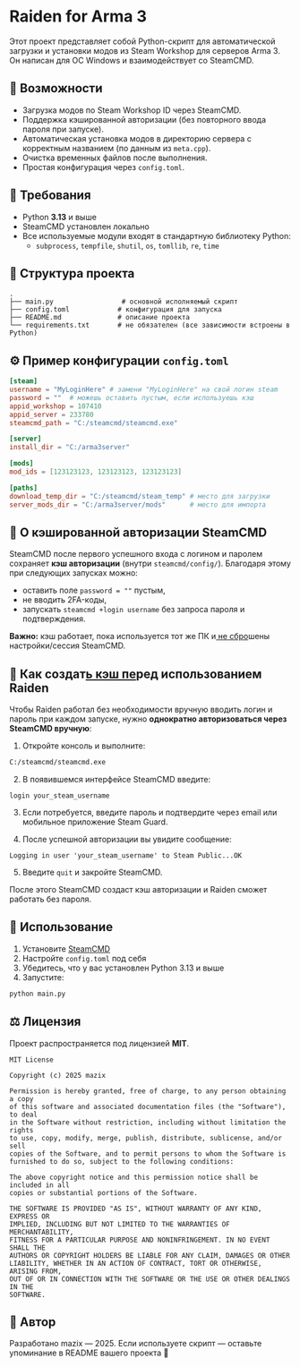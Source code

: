 # Raiden for Arma 3

Этот проект представляет собой Python-скрипт для автоматической загрузки и установки модов из Steam Workshop для серверов Arma 3. Он написан для ОС Windows и взаимодействует со SteamCMD. 

## 🚀 Возможности

- Загрузка модов по Steam Workshop ID через SteamCMD.
- Поддержка кэшированной авторизации (без повторного ввода пароля при запуске).
- Автоматическая установка модов в директорию сервера с корректным названием (по данным из `meta.cpp`).
- Очистка временных файлов после выполнения.
- Простая конфигурация через `config.toml`.

## 🧰 Требования

- Python **3.13** и выше
- SteamCMD установлен локально
- Все используемые модули входят в стандартную библиотеку Python:
  - `subprocess`, `tempfile`, `shutil`, `os`, `tomllib`, `re`, `time`

## 📁 Структура проекта

```
.
├── main.py                 # основной исполняемый скрипт
├── config.toml            # конфигурация для запуска
├── README.md              # описание проекта
└── requirements.txt       # не обязателен (все зависимости встроены в Python)
```

## ⚙️ Пример конфигурации `config.toml`

```toml
[steam]
username = "MyLoginHere" # замени "MyLoginHere" на свой логин steam 
password = ""  # можешь оставить пустым, если используешь кэш 
appid_workshop = 107410
appid_server = 233780
steamcmd_path = "C:/steamcmd/steamcmd.exe"

[server]
install_dir = "C:/arma3server"

[mods]
mod_ids = [123123123, 123123123, 123123123]

[paths]
download_temp_dir = "C:/steamcmd/steam_temp" # место для загрузки
server_mods_dir = "C:/arma3server/mods"      # место для импорта
```

## 🔐 О кэшированной авторизации SteamCMD

SteamCMD после первого успешного входа с логином и паролем сохраняет **кэш авторизации** (внутри `steamcmd/config/`). Благодаря этому при следующих запусках можно:

- оставить поле `password = ""` пустым,
- не вводить 2FA-коды,
- запускать `steamcmd +login username` без запроса пароля и подтверждения.

**Важно:** кэш работает, пока используется тот же ПК и[ не сбро](https://developer.valvesoftware.com/wiki/SteamCMD)шены настройки/сессия SteamCMD.

## 🧪 Как создат[ь кэш пе](https://developer.valvesoftware.com/wiki/SteamCMD)ред использованием Raiden

Чтобы Raiden работал без необходимости вручную вводить логин и пароль при каждом запуске, нужно **однократно авторизоваться через SteamCMD вручную**:

1. Откройте консоль и выполните:

```bash
C:/steamcmd/steamcmd.exe
```

2. В появившемся интерфейсе SteamCMD введите:

```
login your_steam_username
```

3. Если потребуется, введите пароль и подтвердите через email или мобильное приложение Steam Guard.

4. После успешной авторизации вы увидите сообщение:

```
Logging in user 'your_steam_username' to Steam Public...OK
```

5. Введите `quit` и закройте SteamCMD.

После этого SteamCMD создаст кэш авторизации и Raiden сможет работать без пароля.

## 🔧 Использование

1. Установите [SteamCMD](https://developer.valvesoftware.com/wiki/SteamCMD)
2. Настройте `config.toml` под себя
3. Убедитесь, что у вас установлен Python 3.13 и выше
4. Запустите:

```bash
python main.py
```

## ⚖️ Лицензия

Проект распространяется под лицензией **MIT**.

```
MIT License

Copyright (c) 2025 mazix

Permission is hereby granted, free of charge, to any person obtaining a copy
of this software and associated documentation files (the "Software"), to deal
in the Software without restriction, including without limitation the rights
to use, copy, modify, merge, publish, distribute, sublicense, and/or sell
copies of the Software, and to permit persons to whom the Software is
furnished to do so, subject to the following conditions:

The above copyright notice and this permission notice shall be included in all
copies or substantial portions of the Software.

THE SOFTWARE IS PROVIDED "AS IS", WITHOUT WARRANTY OF ANY KIND, EXPRESS OR
IMPLIED, INCLUDING BUT NOT LIMITED TO THE WARRANTIES OF MERCHANTABILITY,
FITNESS FOR A PARTICULAR PURPOSE AND NONINFRINGEMENT. IN NO EVENT SHALL THE
AUTHORS OR COPYRIGHT HOLDERS BE LIABLE FOR ANY CLAIM, DAMAGES OR OTHER
LIABILITY, WHETHER IN AN ACTION OF CONTRACT, TORT OR OTHERWISE, ARISING FROM,
OUT OF OR IN CONNECTION WITH THE SOFTWARE OR THE USE OR OTHER DEALINGS IN THE
SOFTWARE.
```

## 👤 Автор

Разработано mazix — 2025. Если используете скрипт — оставьте упоминание в README вашего проекта 🙌